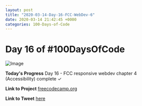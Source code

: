 ```yaml
---
layout: post
title: "2020-03-14-Day-16-FCC-WebDev-6"
date: 2020-03-14 21:42:45 +0000
categories: 100-Days-of-Code
---
```


# Day 16 of #100DaysOfCode
![Image](https://cdn.freecodecamp.org/platform/universal/fcc-twitter-1120X600-social-green.png)
<br/>

**Today's Progress**
Day 16 - FCC responsive webdev chapter 4 (Accessibility) complete ✓

**Link to Project**
[freecodecamp.org](https://freecodecamp.org)
<br/>

**Link to Tweet**
[here](https://twitter.com/prototowb/status/1238600743449513986)

